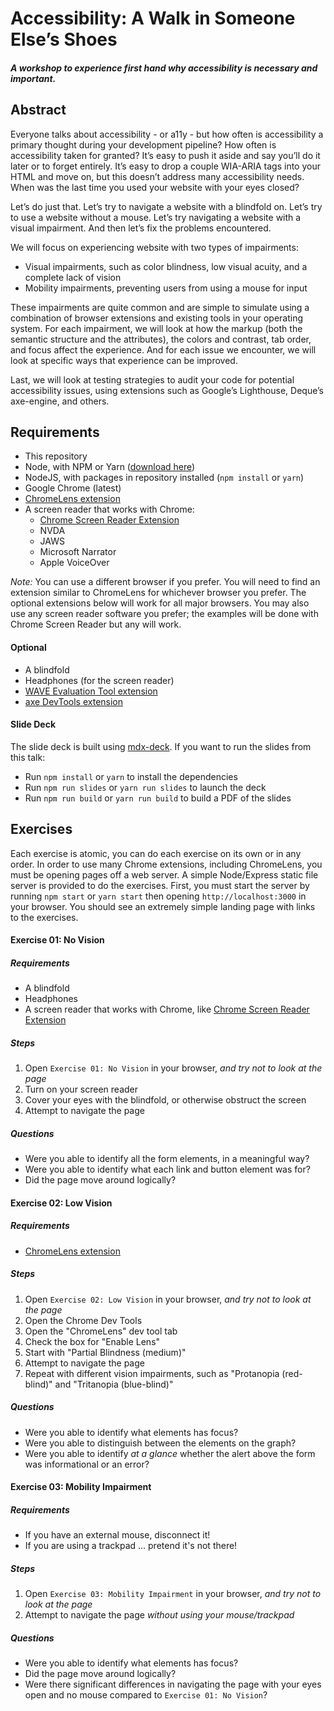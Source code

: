 # Accessibility: A Walk in Someone Else’s Shoes

##### A workshop to experience first hand why accessibility is necessary and important.

## Abstract

Everyone talks about accessibility - or a11y - but how often is accessibility a primary thought during your development pipeline? How often is accessibility taken for granted? It’s easy to push it aside and say you’ll do it later or to forget entirely. It’s easy to drop a couple WIA-ARIA tags into your HTML and move on, but this doesn’t address many accessibility needs. When was the last time you used your website with your eyes closed?

Let’s do just that. Let’s try to navigate a website with a blindfold on. Let’s try to use a website without a mouse. Let’s try navigating a website with a visual impairment. And then let’s fix the problems encountered.

We will focus on experiencing website with two types of impairments:
* Visual impairments, such as color blindness, low visual acuity, and a complete lack of vision
* Mobility impairments, preventing users from using a mouse for input

These impairments are quite common and are simple to simulate using a combination of browser extensions and existing tools in your operating system. For each impairment, we will look at how the markup (both the semantic structure and the attributes), the colors and contrast, tab order, and focus affect the experience. And for each issue we encounter, we will look at specific ways that experience can be improved.

Last, we will look at testing strategies to audit your code for potential accessibility issues, using extensions such as Google’s Lighthouse, Deque’s axe-engine, and others.

## Requirements

* This repository
* Node, with NPM or Yarn ([download here](https://nodejs.org/ "NodeJS"))
* NodeJS, with packages in repository installed (`npm install` or `yarn`)
* Google Chrome (latest)
* [ChromeLens extension](https://chrome.google.com/webstore/detail/chromelens/idikgljglpfilbhaboonnpnnincjhjkd "ChromeLens")
* A screen reader that works with Chrome:
  * [Chrome Screen Reader Extension](https://chrome.google.com/webstore/detail/screen-reader/kgejglhpjiefppelpmljglcjbhoiplfn?hl=en-GB "Chrome Screen Reader")
  * NVDA
  * JAWS
  * Microsoft Narrator
  * Apple VoiceOver

*Note:* You can use a different browser if you prefer. You will need to find an extension similar to ChromeLens for whichever browser you prefer. The optional extensions below will work for all major browsers. You may also use any screen reader software you prefer; the examples will be done with Chrome Screen Reader but any will work.

#### Optional

* A blindfold
* Headphones (for the screen reader)
* [WAVE Evaluation Tool extension](https://chrome.google.com/webstore/detail/wave-evaluation-tool/jbbplnpkjmmeebjpijfedlgcdilocofh "WAVE Evaluation Tool")
* [axe DevTools extension](https://chrome.google.com/webstore/detail/axe-devtools-web-accessib/lhdoppojpmngadmnindnejefpokejbdd?hl=en-GB "axe DevTools")

#### Slide Deck

The slide deck is built using [mdx-deck](https://github.com/jxnblk/mdx-deck). If you want to run the slides from this talk:

* Run `npm install` or `yarn` to install the dependencies
* Run `npm run slides` or `yarn run slides` to launch the deck
* Run `npm run build` or `yarn run build` to build a PDF of the slides

## Exercises

Each exercise is atomic, you can do each exercise on its own or in any order. In order to use many Chrome extensions, including ChromeLens, you must be opening
pages off a web server. A simple Node/Express static file server is provided to do the exercises. First, you must start the server by running `npm start` or
`yarn start` then opening `http://localhost:3000` in your browser. You should see an extremely simple landing page with links to the exercises.

#### Exercise 01: No Vision

##### Requirements

* A blindfold
* Headphones
* A screen reader that works with Chrome, like [Chrome Screen Reader Extension](https://chrome.google.com/webstore/detail/screen-reader/kgejglhpjiefppelpmljglcjbhoiplfn?hl=en-GB "Chrome Screen Reader")

##### Steps

1. Open `Exercise 01: No Vision` in your browser, _and try not to look at the page_
2. Turn on your screen reader
3. Cover your eyes with the blindfold, or otherwise obstruct the screen
4. Attempt to navigate the page

##### Questions

* Were you able to identify all the form elements, in a meaningful way?
* Were you able to identify what each link and button element was for?
* Did the page move around logically?

#### Exercise 02: Low Vision

##### Requirements

* [ChromeLens extension](https://chrome.google.com/webstore/detail/chromelens/idikgljglpfilbhaboonnpnnincjhjkd "ChromeLens")

##### Steps

1. Open `Exercise 02: Low Vision` in your browser, _and try not to look at the page_
2. Open the Chrome Dev Tools
3. Open the "ChromeLens" dev tool tab
4. Check the box for "Enable Lens"
5. Start with "Partial Blindness (medium)"
6. Attempt to navigate the page
7. Repeat with different vision impairments, such as "Protanopia (red-blind)" and "Tritanopia (blue-blind)"

##### Questions

* Were you able to identify what elements has focus?
* Were you able to distinguish between the elements on the graph?
* Were you able to identify *at a glance* whether the alert above the form was informational or an error?

#### Exercise 03: Mobility Impairment

##### Requirements

* If you have an external mouse, disconnect it!
* If you are using a trackpad ... pretend it's not there!

##### Steps

1. Open `Exercise 03: Mobility Impairment` in your browser, _and try not to look at the page_
2. Attempt to navigate the page _without using your mouse/trackpad_

##### Questions

* Were you able to identify what elements has focus?
* Did the page move around logically?
* Were there significant differences in navigating the page with your eyes open and no mouse compared to
`Exercise 01: No Vision`?
